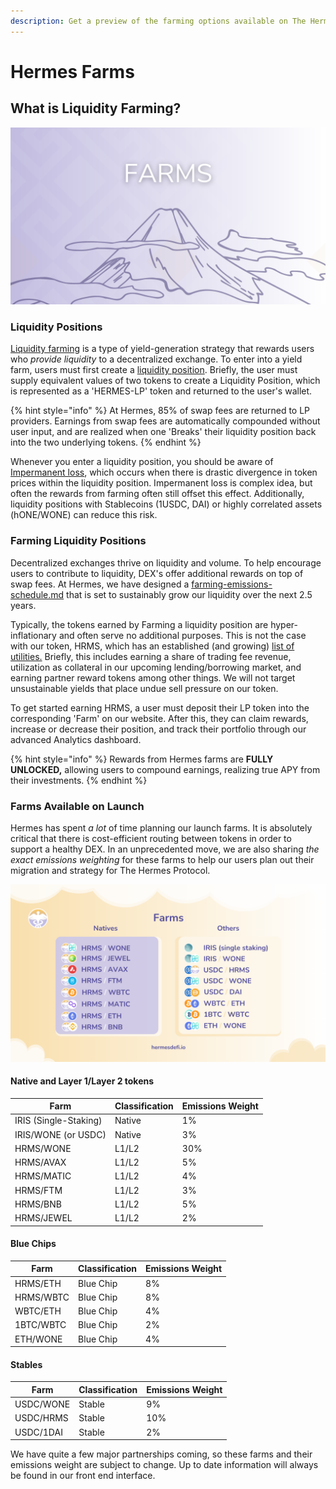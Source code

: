 ```yaml
---
description: Get a preview of the farming options available on The Hermes Protocol
---
```


# Hermes Farms

## What is Liquidity Farming?

![](../.gitbook/assets/farms.png)

### Liquidity Positions

[Liquidity farming](https://wiki.hermesdefi.io/index.php?title=Introduction\_To\_DeFi#Yield\_Farming) is a type of yield-generation strategy that rewards users who _provide liquidity_ to a decentralized exchange. To enter into a yield farm, users must first create a [liquidity position](https://wiki.hermesdefi.io/index.php?title=How\_To\_Create\_an\_LP\_Pair). Briefly, the user must supply equivalent values of two tokens to create a Liquidity Position, which is represented as a 'HERMES-LP' token and returned to the user's wallet.&#x20;

{% hint style="info" %}
At Hermes, 85% of swap fees are returned to LP providers. Earnings from swap fees are automatically compounded without user input, and are realized when one 'Breaks' their liquidity position back into the two underlying tokens.
{% endhint %}

Whenever you enter a liquidity position, you should be aware of [Impermanent loss](https://wiki.hermesdefi.io/index.php?title=Introduction\_To\_DeFi#Impermanent\_Loss), which occurs when there is drastic divergence in token prices within the liquidity position. Impermanent loss is complex idea, but often the rewards from farming often still offset this effect. Additionally, liquidity positions with Stablecoins (1USDC, DAI) or highly correlated assets (hONE/WONE) can reduce this risk.

### Farming Liquidity Positions

Decentralized exchanges thrive on liquidity and volume. To help encourage users to contribute to liquidity, DEX's offer additional rewards on top of swap fees. At Hermes, we have designed a  [farming-emissions-schedule.md](../tokenomics/farming-emissions-schedule.md "mention") that is set to sustainably grow our liquidity over the next 2.5 years.&#x20;

Typically, the tokens earned by Farming a liquidity position are hyper-inflationary and often serve no additional purposes. This is not the case with our token, HRMS, which has an established (and growing) [list of utilities.](../tokenomics/tokens-iris-plts-and-hrms.md#usdhrms-utility-and-ecosystem) Briefly, this includes earning a share of trading fee revenue, utilization as collateral in our upcoming lending/borrowing market, and earning partner reward tokens among other things. We will not target unsustainable yields that place undue sell pressure on our token.&#x20;

To get started earning HRMS, a user must deposit their LP token into the corresponding 'Farm' on our website. After this, they can claim rewards, increase or decrease their position, and track their portfolio through our advanced Analytics dashboard.

{% hint style="info" %}
Rewards from Hermes farms are **FULLY UNLOCKED,** allowing users to compound earnings, realizing true APY from their investments.
{% endhint %}

### Farms Available on Launch

Hermes has spent _a lot_ of time planning our launch farms. It is absolutely critical that there is cost-efficient routing between tokens in order to support a healthy DEX. In an unprecedented move, we are also sharing _the exact emissions weighting_ for these farms to help our users plan out their migration and strategy for The Hermes Protocol.&#x20;

![](<../.gitbook/assets/Farm List (1).png>)

#### Native and Layer 1/Layer 2 tokens

| Farm                  | Classification | Emissions Weight |
| --------------------- | -------------- | ---------------- |
| IRIS (Single-Staking) | Native         | 1%               |
| IRIS/WONE (or USDC)   | Native         | 3%               |
| HRMS/WONE             | L1/L2          | 30%              |
| HRMS/AVAX             | L1/L2          | 5%               |
| HRMS/MATIC            | L1/L2          | 4%               |
| HRMS/FTM              | L1/L2          | 3%               |
| HRMS/BNB              | L1/L2          | 5%               |
| HRMS/JEWEL            | L1/L2          | 2%               |

#### Blue Chips

| Farm      | Classification | Emissions Weight |
| --------- | -------------- | ---------------- |
| HRMS/ETH  | Blue Chip      | 8%               |
| HRMS/WBTC | Blue Chip      | 8%               |
| WBTC/ETH  | Blue Chip      | 4%               |
| 1BTC/WBTC | Blue Chip      | 2%               |
| ETH/WONE  | Blue Chip      | 4%               |

#### Stables

| Farm      | Classification | Emissions Weight |
| --------- | -------------- | ---------------- |
| USDC/WONE | Stable         | 9%               |
| USDC/HRMS | Stable         | 10%              |
| USDC/1DAI | Stable         | 2%               |



We have quite a few major partnerships coming, so these farms and their emissions weight are subject to change. Up to date information will always be found in our front end interface.
